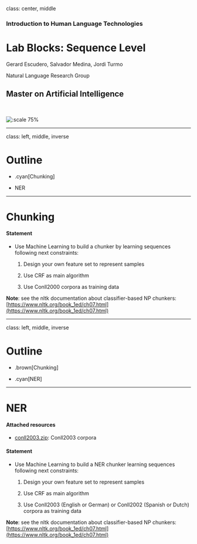 class: center, middle

### Introduction to Human Language Technologies

# Lab Blocks: Sequence Level

Gerard Escudero, Salvador Medina, Jordi Turmo

Natural Language Research Group

## Master on Artificial Intelligence

<br>

![:scale 75%](fib.png)

---
class: left, middle, inverse

# Outline

* .cyan[Chunking]

* NER

---

# Chunking

#### Statement

* Use Machine Learning to build a chunker by learning sequences following next constraints:

  1. Design your own feature set to represent samples

  2. Use CRF as main algorithm

  3. Use Conll2000 corpora as training data

**Note**: see the nltk documentation about classifier-based NP chunkers:
[https://www.nltk.org/book_1ed/ch07.html](https://www.nltk.org/book_1ed/ch07.html)

---
class: left, middle, inverse

# Outline

* .brown[Chunking]

* .cyan[NER]

---

# NER

#### Attached resources

* [conll2003.zip](resources/conll2003.zip): Conll2003 corpora

#### Statement

* Use Machine Learning to build a NER chunker learning sequences following next constraints:

  1. Design your own feature set to represent samples

  2. Use CRF as main algorithm

  3. Use Conll2003 (English or German) or Conll2002 (Spanish or Dutch) corpora as training data

**Note**: see the nltk documentation about classifier-based NP chunkers:
[https://www.nltk.org/book_1ed/ch07.html](https://www.nltk.org/book_1ed/ch07.html)

